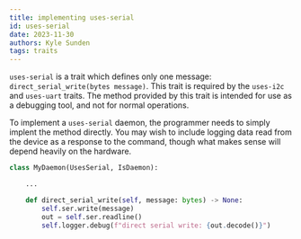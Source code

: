 ```yaml
---
title: implementing uses-serial
id: uses-serial
date: 2023-11-30
authors: Kyle Sunden
tags: traits
---
```



`uses-serial` is a trait which defines only one message:
`direct_serial_write(bytes message)`. This trait is required by the
`uses-i2c` and `uses-uart` traits. The method provided by this trait is
intended for use as a debugging tool, and not for normal operations.

To implement a `uses-serial` daemon, the programmer needs to simply
implent the method directly. You may wish to include logging data read
from the device as a response to the command, though what makes sense
will depend heavily on the hardware.

```python
class MyDaemon(UsesSerial, IsDaemon):

    ...

    def direct_serial_write(self, message: bytes) -> None:
        self.ser.write(message)
        out = self.ser.readline()
        self.logger.debug(f"direct serial write: {out.decode()}")
```
